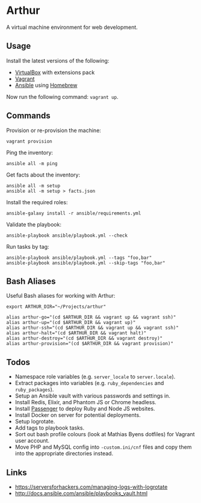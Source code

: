 # Arthur
A virtual machine environment for web development.

## Usage
Install the latest versions of the following:

- [VirtualBox](https://www.virtualbox.org/) with extensions pack
- [Vagrant](https://www.vagrantup.com/)
- [Ansible](https://www.ansible.com/) using [Homebrew](http://brew.sh/)

Now run the following command: `vagrant up`.

## Commands
Provision or re-provision the machine:
```
vagrant provision
```

Ping the inventory:
```
ansible all -m ping
```

Get facts about the inventory:
```
ansible all -m setup
ansible all -m setup > facts.json
```

Install the required roles:
```
ansible-galaxy install -r ansible/requirements.yml
```

Validate the playbook:
```
ansible-playbook ansible/playbook.yml --check
```

Run tasks by tag:
```
ansible-playbook ansible/playbook.yml --tags "foo,bar"
ansible-playbook ansible/playbook.yml --skip-tags "foo,bar"
```

## Bash Aliases
Useful Bash aliases for working with Arthur:
```
export ARTHUR_DIR="~/Projects/arthur"

alias arthur-go="(cd $ARTHUR_DIR && vagrant up && vagrant ssh)"
alias arthur-up="(cd $ARTHUR_DIR && vagrant up)"
alias arthur-ssh="(cd $ARTHUR_DIR && vagrant up && vagrant ssh)"
alias arthur-halt="(cd $ARTHUR_DIR && vagrant halt)"
alias arthur-destroy="(cd $ARTHUR_DIR && vagrant destroy)"
alias arthur-provision="(cd $ARTHUR_DIR && vagrant provision)"
```

## Todos
- Namespace role variables (e.g. `server_locale` to `server.locale`).
- Extract packages into variables (e.g. `ruby_dependencies` and `ruby_packages`).
- Setup an Ansible vault with various passwords and settings in.
- Install Redis, Elixir, and Phantom JS or Chrome headless.
- Install [Passenger](https://www.phusionpassenger.com/library/install/nginx/install/oss/xenial/) to deploy Ruby and Node JS websites.
- Install Docker on server for potential deployments.
- Setup logrotate.
- Add tags to playbook tasks.
- Sort out bash profile colours (look at Mathias Byens dotfiles) for Vagrant user account.
- Move PHP and MySQL config into `-custom.ini/cnf` files and copy them into the appropriate directories instead.

## Links
- https://serversforhackers.com/managing-logs-with-logrotate
- http://docs.ansible.com/ansible/playbooks_vault.html
